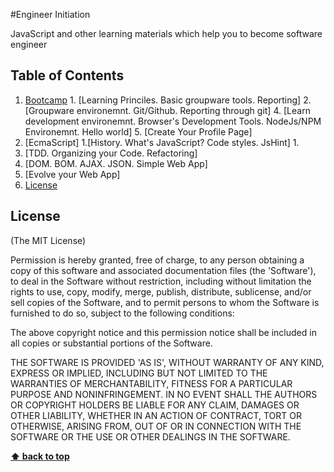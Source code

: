 #Engineer Initiation

JavaScript and other learning materials which help you to become software engineer


## Table of Contents

  1. [Bootcamp](#bootcamp)
    1. [Learning Princiles. Basic groupware tools. Reporting]
    2. [Groupware environemnt. Git/Github. Reporting through git]
    4. [Learn development environemnt. Browser's Development Tools. NodeJs/NPM Environemnt. Hello world]
    5. [Create Your Profile Page]
  1. [EcmaScript]
    1.[History. What's JavaScript? Code styles. JsHint]
    1.
  1. [TDD. Organizing your Code. Refactoring]
  2. [DOM. BOM. AJAX. JSON. Simple Web App]
  3. [Evolve your Web App]
  2. [License](#License)
 



## License

(The MIT License)

Permission is hereby granted, free of charge, to any person obtaining
a copy of this software and associated documentation files (the
'Software'), to deal in the Software without restriction, including
without limitation the rights to use, copy, modify, merge, publish,
distribute, sublicense, and/or sell copies of the Software, and to
permit persons to whom the Software is furnished to do so, subject to
the following conditions:

The above copyright notice and this permission notice shall be
included in all copies or substantial portions of the Software.

THE SOFTWARE IS PROVIDED 'AS IS', WITHOUT WARRANTY OF ANY KIND,
EXPRESS OR IMPLIED, INCLUDING BUT NOT LIMITED TO THE WARRANTIES OF
MERCHANTABILITY, FITNESS FOR A PARTICULAR PURPOSE AND NONINFRINGEMENT.
IN NO EVENT SHALL THE AUTHORS OR COPYRIGHT HOLDERS BE LIABLE FOR ANY
CLAIM, DAMAGES OR OTHER LIABILITY, WHETHER IN AN ACTION OF CONTRACT,
TORT OR OTHERWISE, ARISING FROM, OUT OF OR IN CONNECTION WITH THE
SOFTWARE OR THE USE OR OTHER DEALINGS IN THE SOFTWARE.

**[⬆ back to top](#table-of-contents)**
